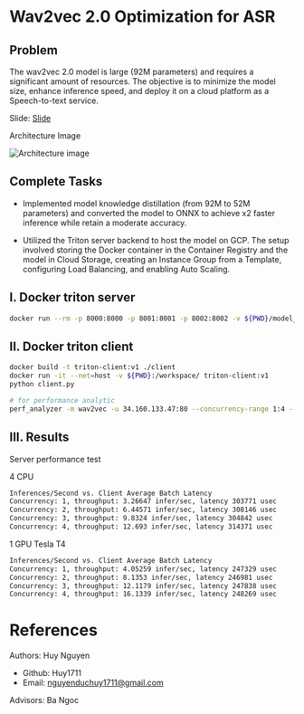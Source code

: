 # Wav2vec 2.0 Optimization for ASR

## Problem

The wav2vec 2.0 model is large (92M parameters) and requires a significant amount of resources. The objective is to minimize the model size, enhance inference speed, and deploy it on a cloud platform as a Speech-to-text service.

Slide: [Slide](https://docs.google.com/presentation/d/1kLO7xbmlKoVaSZ_CKj4vxgLf87qUTPYV/edit?usp=sharing&ouid=103656059777475246614&rtpof=true&sd=true)

Architecture Image

![Architecture image](https://github.com/mles-02/wave2vec-optimization/images/asr.PNG?raw=true)

## Complete Tasks

- Implemented model knowledge distillation (from 92M to 52M parameters) and converted the model to ONNX to achieve x2 faster inference while retain a moderate accuracy.

- Utilized the Triton server backend to host the model on GCP. The setup involved storing the Docker container in the Container Registry and the model in Cloud Storage, creating an Instance Group from a Template, configuring Load Balancing, and enabling Auto Scaling.

## I.  Docker triton server

```bash
docker run --rm -p 8000:8000 -p 8001:8001 -p 8002:8002 -v ${PWD}/model_repository:/models nvcr.io/nvidia/tritonserver:23.05-py3 tritonserver --model-repository=/models
```

## II.  Docker triton client

```bash
docker build -t triton-client:v1 ./client
docker run -it --net=host -v ${PWD}:/workspace/ triton-client:v1
python client.py

# for performance analytic
perf_analyzer -m wav2vec -u 34.160.133.47:80 --concurrency-range 1:4 --shape input:1,8000
```

## III.  Results

Server performance test

4 CPU
```bash
Inferences/Second vs. Client Average Batch Latency
Concurrency: 1, throughput: 3.26647 infer/sec, latency 303771 usec
Concurrency: 2, throughput: 6.44571 infer/sec, latency 308146 usec
Concurrency: 3, throughput: 9.8324 infer/sec, latency 304842 usec
Concurrency: 4, throughput: 12.693 infer/sec, latency 314371 usec
```

1 GPU Tesla T4
```bash
Inferences/Second vs. Client Average Batch Latency
Concurrency: 1, throughput: 4.05259 infer/sec, latency 247329 usec
Concurrency: 2, throughput: 8.1353 infer/sec, latency 246981 usec
Concurrency: 3, throughput: 12.1179 infer/sec, latency 247838 usec
Concurrency: 4, throughput: 16.1339 infer/sec, latency 248269 usec
```

# References

Authors: Huy Nguyen
- Github: Huy1711
- Email: nguyenduchuy1711@gmail.com

Advisors: Ba Ngoc